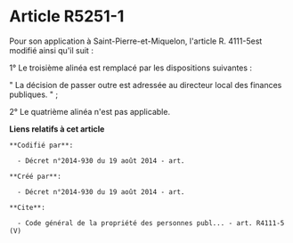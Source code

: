 # Article R5251-1

Pour son application à Saint-Pierre-et-Miquelon, l'article R. 4111-5est modifié ainsi qu'il suit : 

1° Le troisième alinéa est remplacé par les dispositions suivantes : 

" La décision de passer outre est adressée au directeur local des finances publiques. " ; 

2° Le quatrième alinéa n'est pas applicable.

**Liens relatifs à cet article**

	**Codifié par**:

	  - Décret n°2014-930 du 19 août 2014 - art.

	**Créé par**:

	  - Décret n°2014-930 du 19 août 2014 - art.

	**Cite**:

	  - Code général de la propriété des personnes publ... - art. R4111-5 (V)
